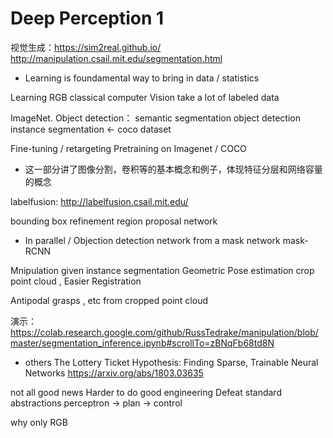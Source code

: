 # Deep Perception 1

视觉生成：https://sim2real.github.io/
http://manipulation.csail.mit.edu/segmentation.html

- Learning is foundamental way to bring in data / statistics

Learning RGB  classical computer Vision
take a lot of labeled data

ImageNet. Object detection：
semantic segmentation 
object detection
instance segmentation <- coco dataset

Fine-tuning / retargeting 
Pretraining on Imagenet / COCO

- 这一部分讲了图像分割，卷积等的基本概念和例子，体现特征分层和网络容量的概念

labelfusion: http://labelfusion.csail.mit.edu/

bounding box refinement
region proposal network

- In parallel / Objection detection network from a mask network mask-RCNN

Mnipulation given instance segmentation 
Geometric Pose estimation 
crop point cloud , Easier Registration

Antipodal grasps , etc
from cropped point cloud

演示：https://colab.research.google.com/github/RussTedrake/manipulation/blob/master/segmentation_inference.ipynb#scrollTo=zBNqFb68td8N

- others
The Lottery Ticket Hypothesis: Finding Sparse, Trainable Neural Networks
https://arxiv.org/abs/1803.03635


not all good news 
Harder to do good engineering
Defeat standard abstractions 
perceptron -> plan -> control

why only RGB

